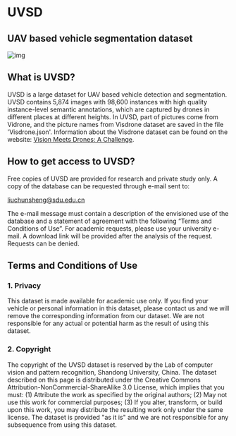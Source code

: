 # **UVSD**

## **UAV based vehicle segmentation dataset**

![img](file:///C:/Users/ZHANGW~1/AppData/Local/Temp/msohtmlclip1/01/clip_image002.png)

## What is UVSD?

UVSD is a large dataset for UAV based vehicle detection and segmentation. UVSD contains 5,874 images with 98,600 instances with high quality instance-level semantic annotations, which are captured by drones in different places at different heights. In UVSD, part of pictures come from Vidrone, and the picture names from Visdrone dataset are saved in the file 'Visdrone.json'. Information about the Visdrone dataset can be found on the website: [Vision Meets Drones: A Challenge](http://www.aiskyeye.com/).

## How to get access to UVSD?

Free copies of UVSD are provided for research and private study only.
A copy of the database can be requested through e-mail sent to:

[liuchunsheng@sdu.edu.cn](mailto:liuchunsheng@sdu.edu.cn)

The e-mail message must contain a description of the envisioned use of the database and a statement of agreement with the following “Terms and Conditions of Use”. For academic requests, please use your university e-mail. A download link will be provided after the analysis of the request. Requests can be denied.

## Terms and Conditions of Use

### 1. Privacy

This dataset is made available for academic use only. If you find your vehicle or personal information in this dataset, please contact us and we will remove the corresponding information from our dataset. We are not responsible for any actual or potential harm as the result of using this dataset.

### 2. Copyright

The copyright of the UVSD dataset is reserved by the Lab of computer vision and pattern recognition, Shandong University, China. The dataset described on this page is distributed under the Creative Commons Attribution-NonCommercial-ShareAlike 3.0 License, which implies that you must: 
(1) Attribute the work as specified by the original authors;
(2) May not use this work for commercial purposes;
(3) If you alter, transform, or build upon this work, you may distribute the resulting work only under the same license. 
The dataset is provided "as it is" and we are not responsible for any subsequence from using this dataset.
